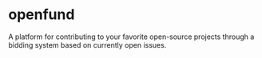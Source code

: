 # openfund
A platform for contributing to your favorite open-source projects through a bidding system based on currently open issues.
